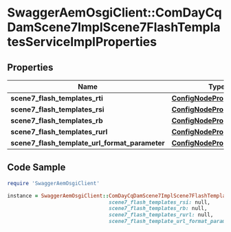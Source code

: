 # SwaggerAemOsgiClient::ComDayCqDamScene7ImplScene7FlashTemplatesServiceImplProperties

## Properties

Name | Type | Description | Notes
------------ | ------------- | ------------- | -------------
**scene7_flash_templates_rti** | [**ConfigNodePropertyString**](ConfigNodePropertyString.md) |  | [optional] 
**scene7_flash_templates_rsi** | [**ConfigNodePropertyString**](ConfigNodePropertyString.md) |  | [optional] 
**scene7_flash_templates_rb** | [**ConfigNodePropertyString**](ConfigNodePropertyString.md) |  | [optional] 
**scene7_flash_templates_rurl** | [**ConfigNodePropertyString**](ConfigNodePropertyString.md) |  | [optional] 
**scene7_flash_template_url_format_parameter** | [**ConfigNodePropertyString**](ConfigNodePropertyString.md) |  | [optional] 

## Code Sample

```ruby
require 'SwaggerAemOsgiClient'

instance = SwaggerAemOsgiClient::ComDayCqDamScene7ImplScene7FlashTemplatesServiceImplProperties.new(scene7_flash_templates_rti: null,
                                 scene7_flash_templates_rsi: null,
                                 scene7_flash_templates_rb: null,
                                 scene7_flash_templates_rurl: null,
                                 scene7_flash_template_url_format_parameter: null)
```



